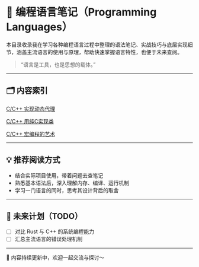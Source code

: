 # 🧵 编程语言笔记（Programming Languages）

本目录收录我在学习各种编程语言过程中整理的语法笔记、实战技巧与底层实现细节，涵盖主流语言的使用与原理，帮助快速掌握语言特性，也便于未来查阅。

> “语言是工具，也是思想的载体。”

---

## 🗂️ 内容索引

[C/C++ 实现动态代理](./2025-06-14-1749886482/index.md)

[C/C++ 用纯C实现类](./2025-06-22-1750602230/index.md)

[C/C++ 宏编程的艺术](./2025-06-23-1750690976/index.md)

---

## 💡 推荐阅读方式

- 结合实际项目使用，带着问题去查笔记
- 熟悉基本语法后，深入理解内存、编译、运行机制
- 学习一门语言的同时，思考其设计背后的取舍

---

## 🧭 未来计划（TODO）

- [ ] 对比 Rust 与 C++ 的系统编程能力
- [ ] 汇总主流语言的错误处理机制

---

📌 内容持续更新中，欢迎一起交流与探讨～
